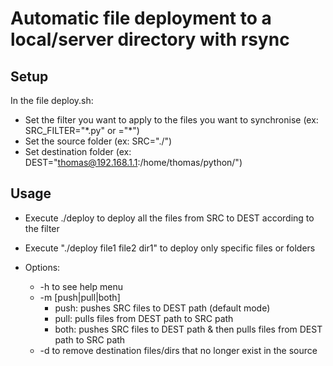 # Automatic file deployment to a local/server directory with rsync

## Setup 
In the file deploy.sh:
* Set the filter you want to apply to the files you want to synchronise (ex: SRC_FILTER="\*.py" or ="\*")
* Set the source folder (ex: SRC="./")
* Set destination folder (ex: DEST="thomas@192.168.1.1:/home/thomas/python/")

## Usage 
* Execute ./deploy to deploy all the files from SRC to DEST according to the filter
* Execute "./deploy file1 file2 dir1" to deploy only specific files or folders

* Options:
  * -h to see help menu
  * -m [push|pull|both]
    * push: pushes SRC files to DEST path (default mode)
    * pull: pulls files from DEST path to SRC path
    * both: pushes SRC files to DEST path & then pulls files from DEST path to SRC path
  * -d to remove destination files/dirs that no longer exist in the source

